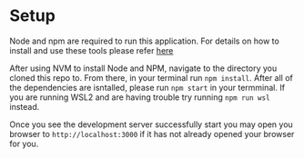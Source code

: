 # Setup 

Node and npm are required to run this application. For details on how to install and use these tools please refer [here](https://github.com/nvm-sh/nvm)

After using NVM to install Node and NPM, navigate to the directory you cloned this repo to. From there, in your terminal run `npm install`. After all of the dependencies are isntalled, please run `npm start` in your termminal. If you are running WSL2 and are having trouble try running `npm run wsl` instead. 

Once you see the development server successfully start you may open you browser to `http://localhost:3000` if it has not already opened your browser for you.

